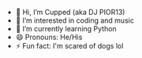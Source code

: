- 👋 Hi, I’m Cupped (aka DJ PIOR13)
- 👀 I’m interested in coding and music
- 🌱 I’m currently learning Python
- 😄 Pronouns: He/His
- ⚡ Fun fact: I'm scared of dogs lol
